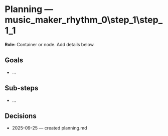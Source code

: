 # Planning — music_maker_rhythm_0\step_1\step_1_1
**Role:** Container or node. Add details below.

## Goals
- …

## Sub-steps
- …

## Decisions
- 2025-09-25 — created planning.md
